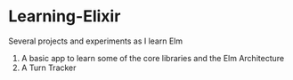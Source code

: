 # Learning-Elixir
Several projects and experiments as I learn Elm

1. A basic app to learn some of the core libraries and the Elm Architecture
2. A Turn Tracker

